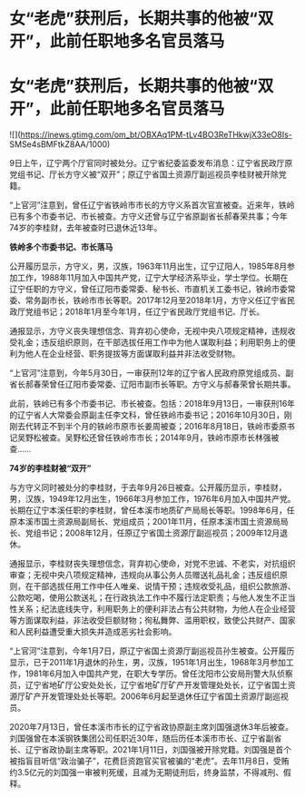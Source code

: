 # 女“老虎”获刑后，长期共事的他被“双开”，此前任职地多名官员落马

# 女“老虎”获刑后，长期共事的他被“双开”，此前任职地多名官员落马

![](https://inews.gtimg.com/om_bt/OBXAq1PM-tLv4BO3ReTHkwjX33eO8Is-
SMSe4sBMFtkZ8AA/1000)

9日上午，辽宁两个厅官同时被处分。辽宁省纪委监委发布消息：辽宁省民政厅原党组书记、厅长方守义被“双开”；原辽宁省国土资源厅副巡视员李桂财被开除党籍。

“上官河”注意到，曾任辽宁省铁岭市市长的方守义系首次官宣被查。近来年，铁岭已有多个市委书记、市长被查。方守义还曾与辽宁省原副省长郝春荣共事；今年74岁的李桂财，去年被查时已退休近13年。

**铁岭多个市委书记、市长落马**

公开履历显示，方守义，男，汉族，1963年11月出生，辽宁辽阳人，1985年8月参加工作，1988年11月加入中国共产党，辽宁大学经济系毕业，学士学位。长期在辽宁任职的方守义，曾任辽阳市委常委、秘书长、市直机关工委书记，铁岭市委常委、常务副市长，铁岭市市长等职。2017年12月至2018年1月，方守义任辽宁省民政厅党组书记；2018年1月至今年1月，任辽宁省民政厅党组书记、厅长。

通报显示，方守义丧失理想信念、背弃初心使命，无视中央八项规定精神，违规收受礼金；违反组织原则，在干部选拔任用工作中为他人谋取利益；利用职务上的便利为他人在企业经营、职务提拔等方面谋取利益并非法收受财物。

“上官河”注意到，今年5月30日，一审获刑12年的辽宁省人民政府原党组成员、副省长郝春荣曾任辽阳市委常委、辽阳市副市长等职。方守义与郝春荣曾长期共事。

此前，铁岭已有多个市委书记、市长被查。包括：2018年9月13日，一审获刑16年的辽宁省人大常委会原副主任李文科，曾任铁岭市委书记；2016年10月30日，刚刚去代转正不到半个月的铁岭市原市长姜周被查；2016年8月18日，铁岭市委原书记吴野松被查。吴野松还曾任铁岭市市长；2014年9月，铁岭市原市长林强被查……

**74岁的李桂财被“双开”**

与方守义同时被处分的李桂财，于去年9月26日被查。公开履历显示，李桂财，男，汉族，1949年12月出生，1966年3月参加工作，1976年6月加入中国共产党。长期在辽宁本溪任职的李桂财，曾任本溪市地质矿产局局长等职。1998年6月，任原本溪市国土资源局副局长、党组成员；2001年11月，任原本溪市国土资源局局长、党组书记；2008年12月，任原辽宁省国土资源厅副巡视员；2009年12月退休。

通报显示，李桂财丧失理想信念，背弃初心使命，对党不忠诚、不老实，对抗组织审查；无视中央八项规定精神，违规向从事公务人员赠送礼品礼金；违反组织原则，在干部选拔任用工作中任人唯亲、说情干预；违规收受礼品，组织公款旅游、公款吃喝，使用公款送礼；在行政执法工作中不履行法定职责；与他人发生不正当性关系；纪法底线失守，利用职务上的便利非法占有公共财物，为他人在企业经营等方面谋取利益，非法收受巨额财物；徇私舞弊、滥用职权，致使公共财产、国家和人民利益遭受重大损失并造成恶劣社会影响。

“上官河”注意到，今年1月7日，原辽宁省国土资源厅副巡视员孙生被查。公开履历显示，已于2011年1月退休的孙生，男，汉族，1951年1月出生，1968年3月参加工作，1981年6月加入中国共产党，在职大专学历。曾任沈阳市公安局刑警大队侦察员，辽宁省地矿厅公安处处长，辽宁省地矿厅矿产开发管理处处长，辽宁省国土资源厅矿产开发管理处处长等职。2006年6月起至退休任辽宁省国土资源厅副巡视员。

2020年7月13日，曾任本溪市市长的辽宁省政协原副主席刘国强退休3年后被查。刘国强曾在本溪钢铁集团公司任职近30年，随后历任本溪市市长、辽宁省副省长、辽宁省政协副主席等职。2021年1月11日，刘国强被开除党籍。刘国强是首个被指盲目听信“政治骗子”，花费巨资跑官买官被骗的“老虎”。去年11月8日，受贿约3.5亿元的刘国强一审被判死缓，且减为无期徒刑后，终身监禁，不得减刑、假释。

